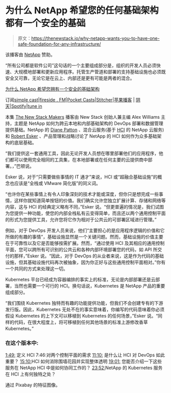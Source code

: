 # 为什么 NetApp 希望您的任何基础架构都有一个安全的基础

> 原文：<https://thenewstack.io/why-netapp-wants-you-to-have-one-safe-foundation-for-any-infrastructure/>

该播客由 [NetApp](https://www.netapp.com/us/solutions/devops/index.aspx) 赞助。

“所有公司都是软件公司”这句话的一个主要组成部分是，组织的开发人员必须快速、大规模地部署和更新应用程序。托管生产管道和部署的支持基础设施也必须既安全又可靠，无论它是在云上、内部还是更有可能是两者的混合。

[为什么 NetApp 希望您拥有一个安全的基础架构](https://thenewstack.simplecast.com/episodes/why-netapp-wants-you-to-have-one-safe-foundation-for-any-infrastructure)

订阅[simple cast](https://thenewstack.simplecast.com/)|[fireside . FM](https://thenewstackmakers.fireside.fm/)|[Pocket Casts](https://pca.st:443/6Ltf)|[Stitcher](https://www.stitcher.com/podcast/the-new-stack-makers)|[苹果播客](https://apple.co/2Dj1tv8) | [阴天](https://overcast.fm/itunes915443155/the-new-stack-makers)|[Spotify](https://spoti.fi/2DYrLEf)|[tune in](https://tunein.com/podcasts/Technology-Podcasts/The-New-Stack-Makers-p989517/)

本集 [The New Stack Makers](https://thenewstack.io/podcasts/makers/) 播客由 New Stack 创始人兼主编 Alex Williams 主持，主题是 NetApp 如何为跨云本地和内部基础架构的 DevOps 部署和数据管理提供基础。NetApp 的 [Diane Patton](https://www.linkedin.com/in/diane-patton-7519634/) 、混合云服务(基于 [HCI](https://www.netapp.com/us/info/what-is-hyper-converged-infrastructure.aspx) 的 NetApp 云服务)和 [Robert Esker](https://www.linkedin.com/in/resker) 、产品管理和战略讨论了 NetApp 的 HCI 如何作为众多基础架构的底层基础。

“我们提供这一套通用工具，因此无论开发人员想在哪里部署他们的应用程序，他们都可以使用完全相同的工具集，在本地部署或在任何主要的云提供商中部署。，”巴顿说。

Esker 说，对于“只需要做些事情的 IT 通才”来说，HCI 或“超融合基础设施”的概念也应该是“全栈或 VMware 简化版”的同义词。

“也许你在某些事情上有令人印象深刻的技术才能或深度，但你只是想完成一些事情，这样你就知道简单按钮的价值。我们确实允许您独立扩展计算、存储和网络等内容，这与 HCI 的经典定义略有不同，”Esker 说。“但更普遍的情况是，我们试图为您提供一种功能，使您的内部全栈私有云变得简单，而且还以两个通用控制平面的形式为您提供工具，允许您将它作为相对于公共云的可部署区域进行管理。”

例如，对于 DevOps 开发人员来说，他们“主要担心的是应用程序逻辑的价值和它所做的有趣的事情”，基础设施显然是一个关键问题。然而，基础设施的价值主要在于可靠性以及它是否能够按需扩展。然而，“通过使用 HCI 及其相应的通用控制平面，您可以跨所有可识别的公共云和各种内部环境部署您的代码，如 API 所交付的那样，”Esker 说。“因此，对于 DevOps 的从业者来说，这是作为代码的基础设施，但其基础设施代码再次被抽象，因为你正好与这些通用控制平面相对。”你有一个共同的方式来处理这一切。

Kubernetes 平台已经成为容器编排的事实上的标准，无论是内部部署还是云部署，当然也需要一个可行的 HCI。换句话说，Kubernetes 是 NetApp 产品的重要组成部分。

“我们围绕 Kubernetes 独特而有趣的功能提供功能，但我们不会创建专有的下游发行版。因此，Kubernetes 无处不在的事实意味着，你编写的代码意味着你必须假设 Kubernetes 的上下文可以移植到 Kubernetes 的任何场景，”Esker 说。“同样的代码，在很大程度上，将可移植到任何其他场景的标准上游修改香草 Kubernetes。”

### 在这个版本中:

[1:49:](https://thenewstack.simplecast.com/episodes/why-netapp-wants-you-to-have-one-safe-foundation-for-any-infrastructure?t=1:49) 定义 HCI
7:46:对两个控制平面的需求
[11:10:](https://thenewstack.simplecast.com/episodes/why-netapp-wants-you-to-have-one-safe-foundation-for-any-infrastructure?t=11:10) 是什么让 HCI 对 DevOps 如此重要？
[15:10:](https://thenewstack.simplecast.com/episodes/why-netapp-wants-you-to-have-one-safe-foundation-for-any-infrastructure?t=15:10)HCI 如何消除围墙花园并实现整体透明
[19:01:](https://thenewstack.simplecast.com/episodes/why-netapp-wants-you-to-have-one-safe-foundation-for-any-infrastructure?t=19:01) 您能否介绍一下这些服务在 NetApp HCI 中是如何协同工作的？
[23:52:](https://thenewstack.simplecast.com/episodes/why-netapp-wants-you-to-have-one-safe-foundation-for-any-infrastructure?t=23:52)NetApp 的 Kubernetes 服务在 HCI 上有何独特之处？

通过 Pixabay 的特征图像。

<svg xmlns:xlink="http://www.w3.org/1999/xlink" viewBox="0 0 68 31" version="1.1"><title>Group</title> <desc>Created with Sketch.</desc></svg>